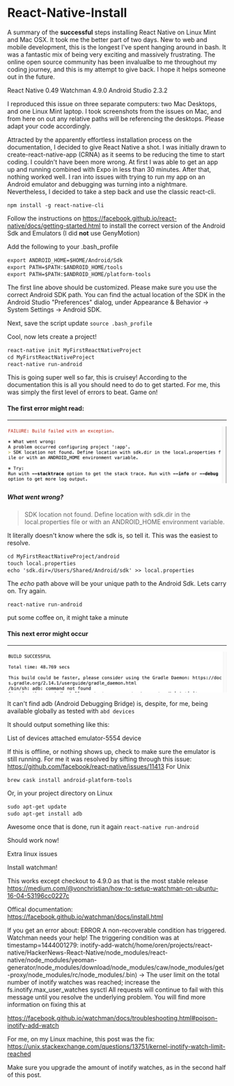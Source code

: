 # React-Native-Install

A summary of the **successful** steps installing React Native on Linux Mint and Mac OSX. It took me the better part of two days. New to web and mobile development, this is the longest I've spent hanging around in bash. It was a fantastic mix of being very exciting and massively frustrating. The online open source community has been invalualbe to me throughout my coding journey, and this is my attempt to give back. I hope it helps someone out in the future.

React Native 0.49
Watchman 4.9.0
Android Studio 2.3.2

I reproduced this issue on three separate computers: two Mac Desktops, and one Linux Mint laptop. I took screenshots from the issues on Mac, and from here on out any relative paths will be referencing the desktops. Please adapt your code accordingly.

Attracted by the apparently effortless installation process on the documentation, I decided to give React Native a shot.
I was initially drawn to create-react-native-app (CRNA) as it seems to be reducing the time to start coding. I couldn't have been more wrong. At first I was able to get an app up and running combined with Expo in less than 30 minutes. After that, nothing worked well. I ran into issues with trying to run my app on an Android emulator and debugging was turning into a nightmare. Nevertheless, I decided to take a step back and use the classic react-cli.

```
npm install -g react-native-cli
```
Follow the instructions on https://facebook.github.io/react-native/docs/getting-started.html
to install the correct version of the Android Sdk and Emulators (I did **not** use GenyMotion)

Add the following to your .bash_profile

```
export ANDROID_HOME=$HOME/Android/Sdk
export PATH=$PATH:$ANDROID_HOME/tools
export PATH=$PATH:$ANDROID_HOME/platform-tools
```

The first line above should be customized. Please make sure you use the correct Android SDK path. You can find the actual location of the SDK in the Android Studio "Preferences" dialog, under Appearance & Behavior → System Settings → Android SDK.

Next, save the script update `source .bash_profile`

Cool, now lets create a project!

```
react-native init MyFirstReactNativeProject
cd MyFirstReactNativeProject
react-native run-android
```
This is going super well so far, this is cruisey! According to the documentation this is all you should need to do to get started. For me, this was simply the first level of errors to beat. Game on!

#### The first error might read:

***
![Error 1](screenshots/Error-1-sdk-dir.png?raw=true)


##### What went wrong?
> SDK location not found. Define location with sdk.dir in the local.properties file or with an ANDROID_HOME environment variable.

It literally doesn't know where the sdk is, so tell it. This was the easiest to resolve.

```
cd MyFirstReactNativeProject/android
touch local.properties
echo 'sdk.dir=/Users/Shared/Android/sdk' >> local.properties
```
The _echo_ path above will be your unique path to the Android Sdk. Lets carry on. Try again.
```
react-native run-android
```
put some coffee on, it might take a minute

#### This next error might occur
***
![Error 2](screenshots/Error-2-adb-not-found.png?raw=true)

It can't find adb (Android Debugging Bridge) is, despite, for me, 
being available globally as tested with  `abd devices`

It should output something like this:

List of devices attached
emulator-5554  device

If this is offline, or nothing shows up, check to make sure the emulator is still running.
For me it was resolved by sifting through this issue:
https://github.com/facebook/react-native/issues/11413
For Unix
```
brew cask install android-platform-tools
```
Or, in your project directory on Linux
```
sudo apt-get update
sudo apt-get install adb
```

Awesome once that is done, run it again
```react-native run-android```

Should work now!


Extra linux issues

Install watchman!

This works except checkout to 4.9.0 as that is the most stable release
https://medium.com/@vonchristian/how-to-setup-watchman-on-ubuntu-16-04-53196cc0227c

Offical documentation:
https://facebook.github.io/watchman/docs/install.html

If you get an error about:
ERROR  A non-recoverable condition has triggered.  Watchman needs your help!
The triggering condition was at timestamp=1444001279: inotify-add-watch(/home/oren/projects/react-native/HackerNews-React-Native/node_modules/react-native/node_modules/yeoman-generator/node_modules/download/node_modules/caw/node_modules/get-proxy/node_modules/rc/node_modules/.bin) -> The user limit on the total number of inotify watches was reached; increase the fs.inotify.max_user_watches sysctl
All requests will continue to fail with this message until you resolve
the underlying problem.  You will find more information on fixing this at

https://facebook.github.io/watchman/docs/troubleshooting.html#poison-inotify-add-watch

For me, on my Linux machine, this post was the fix:
https://unix.stackexchange.com/questions/13751/kernel-inotify-watch-limit-reached

Make sure you upgrade the amount of inotify watches, as in the second half of this post.
